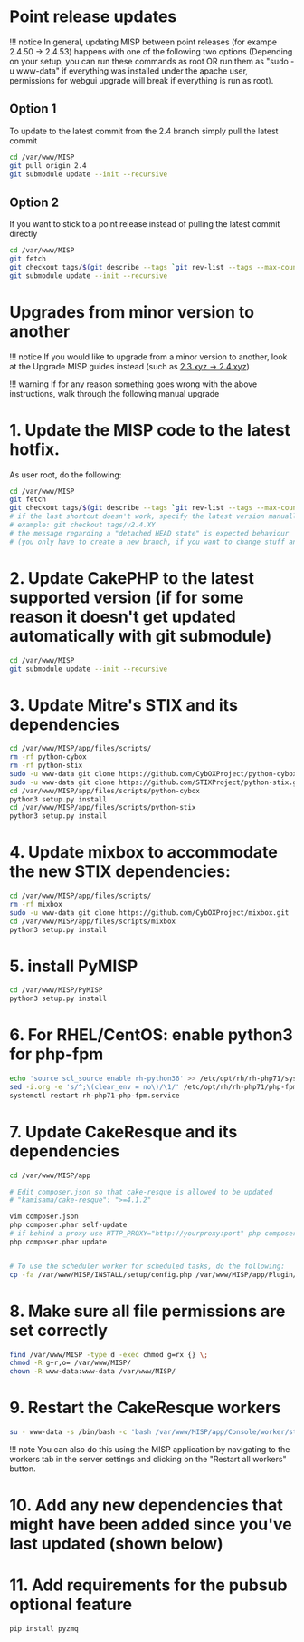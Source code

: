 # Point release updates
!!! notice
    In general, updating MISP between point releases (for exampe 2.4.50 -> 2.4.53) happens with one of the following two options (Depending on your setup, you can run these commands as root OR run them as "sudo -u www-data" if everything was installed under the apache user, permissions for webgui upgrade will break if everything is run as root).

## Option 1

To update to the latest commit from the 2.4 branch simply pull the latest commit
```bash
cd /var/www/MISP
git pull origin 2.4
git submodule update --init --recursive
```

## Option 2

If you want to stick to a point release instead of pulling the latest commit directly
```bash
cd /var/www/MISP
git fetch
git checkout tags/$(git describe --tags `git rev-list --tags --max-count=1`)
git submodule update --init --recursive
```

# Upgrades from minor version to another
!!! notice
    If you would like to upgrade from a minor version to another, look at the Upgrade MISP guides instead (such as [2.3.xyz -> 2.4.xyz](archive/old-2_3to2_4-UPGRADE.md))

!!! warning
    If for any reason something goes wrong with the above instructions, walk through the following manual upgrade

# 1. Update the MISP code to the latest hotfix.
As user root, do the following:

```bash
cd /var/www/MISP
git fetch
git checkout tags/$(git describe --tags `git rev-list --tags --max-count=1`)
# if the last shortcut doesn't work, specify the latest version manually
# example: git checkout tags/v2.4.XY
# the message regarding a "detached HEAD state" is expected behaviour
# (you only have to create a new branch, if you want to change stuff and do a pull request for example)
```

# 2. Update CakePHP to the latest supported version (if for some reason it doesn't get updated automatically with git submodule)
```bash
cd /var/www/MISP
git submodule update --init --recursive
```

# 3. Update Mitre's STIX and its dependencies
```bash
cd /var/www/MISP/app/files/scripts/
rm -rf python-cybox
rm -rf python-stix
sudo -u www-data git clone https://github.com/CybOXProject/python-cybox.git
sudo -u www-data git clone https://github.com/STIXProject/python-stix.git
cd /var/www/MISP/app/files/scripts/python-cybox 
python3 setup.py install 
cd /var/www/MISP/app/files/scripts/python-stix 
python3 setup.py install
```

# 4. Update mixbox to accommodate the new STIX dependencies:
```bash
cd /var/www/MISP/app/files/scripts/
rm -rf mixbox
sudo -u www-data git clone https://github.com/CybOXProject/mixbox.git
cd /var/www/MISP/app/files/scripts/mixbox
python3 setup.py install
```

# 5. install PyMISP
```bash
cd /var/www/MISP/PyMISP
python3 setup.py install
```

# 6. For RHEL/CentOS: enable python3 for php-fpm
```bash
echo 'source scl_source enable rh-python36' >> /etc/opt/rh/rh-php71/sysconfig/php-fpm
sed -i.org -e 's/^;\(clear_env = no\)/\1/' /etc/opt/rh/rh-php71/php-fpm.d/www.conf
systemctl restart rh-php71-php-fpm.service
```

# 7. Update CakeResque and its dependencies
```bash
cd /var/www/MISP/app

# Edit composer.json so that cake-resque is allowed to be updated
# "kamisama/cake-resque": ">=4.1.2"

vim composer.json
php composer.phar self-update
# if behind a proxy use HTTP_PROXY="http://yourproxy:port" php composer.phar self-update
php composer.phar update


# To use the scheduler worker for scheduled tasks, do the following:
cp -fa /var/www/MISP/INSTALL/setup/config.php /var/www/MISP/app/Plugin/CakeResque/Config/config.php
```

# 8. Make sure all file permissions are set correctly
```bash
find /var/www/MISP -type d -exec chmod g=rx {} \;
chmod -R g+r,o= /var/www/MISP/
chown -R www-data:www-data /var/www/MISP/
```

# 9. Restart the CakeResque workers
```bash
su - www-data -s /bin/bash -c 'bash /var/www/MISP/app/Console/worker/start.sh'
```

!!! note
    You can also do this using the MISP application by navigating to the workers tab in the server settings and clicking on the "Restart all workers" button.

# 10. Add any new dependencies that might have been added since you've last updated (shown below)

# 11. Add requirements for the pubsub optional feature
```bash
pip install pyzmq
```
